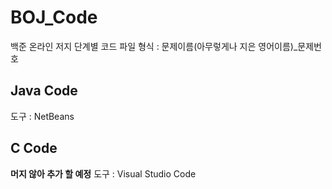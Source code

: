 # BOJ_Code
백준 온라인 저지 단계별 코드 파일
형식 : 문제이름(아무렇게나 지은 영어이름)_문제번호

## Java Code
도구 : NetBeans

## C Code
**머지 않아 추가 할 예정** 
도구 : Visual Studio Code
